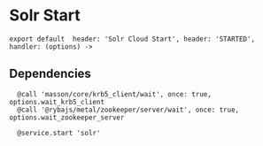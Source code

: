 
# Solr Start

    export default  header: 'Solr Cloud Start', header: 'STARTED', handler: (options) ->

## Dependencies

      @call 'masson/core/krb5_client/wait', once: true, options.wait_krb5_client
      @call '@rybajs/metal/zookeeper/server/wait', once: true, options.wait_zookeeper_server

      @service.start 'solr'
